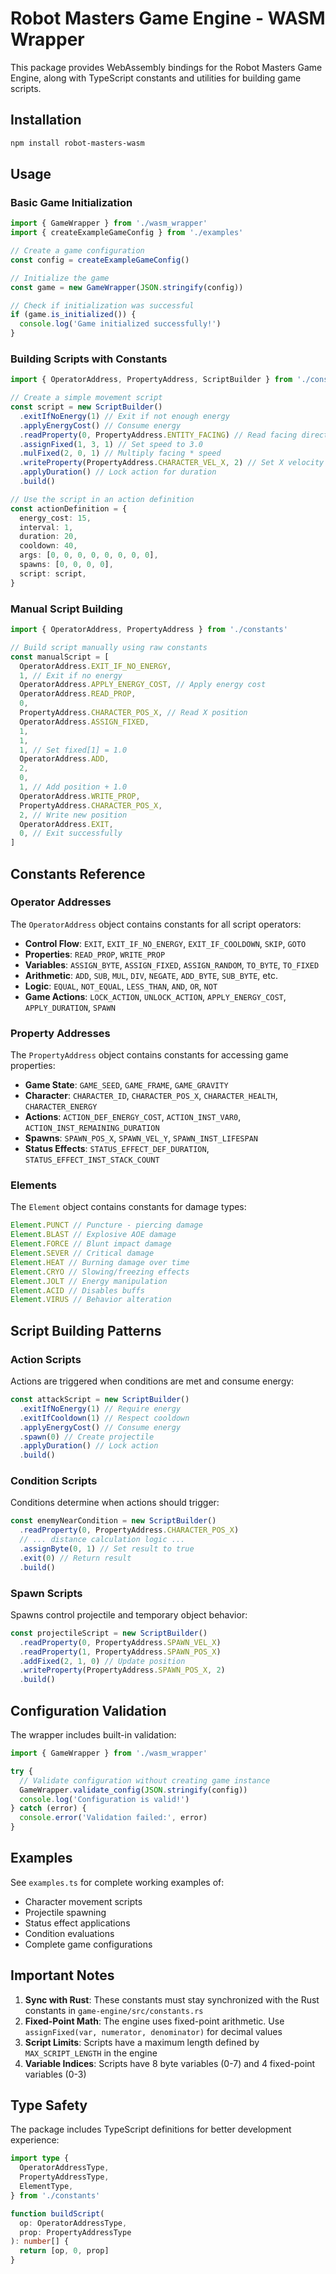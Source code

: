# Robot Masters Game Engine - WASM Wrapper

This package provides WebAssembly bindings for the Robot Masters Game Engine, along with TypeScript constants and utilities for building game scripts.

## Installation

```bash
npm install robot-masters-wasm
```

## Usage

### Basic Game Initialization

```typescript
import { GameWrapper } from './wasm_wrapper'
import { createExampleGameConfig } from './examples'

// Create a game configuration
const config = createExampleGameConfig()

// Initialize the game
const game = new GameWrapper(JSON.stringify(config))

// Check if initialization was successful
if (game.is_initialized()) {
  console.log('Game initialized successfully!')
}
```

### Building Scripts with Constants

```typescript
import { OperatorAddress, PropertyAddress, ScriptBuilder } from './constants'

// Create a simple movement script
const script = new ScriptBuilder()
  .exitIfNoEnergy(1) // Exit if not enough energy
  .applyEnergyCost() // Consume energy
  .readProperty(0, PropertyAddress.ENTITY_FACING) // Read facing direction
  .assignFixed(1, 3, 1) // Set speed to 3.0
  .mulFixed(2, 0, 1) // Multiply facing * speed
  .writeProperty(PropertyAddress.CHARACTER_VEL_X, 2) // Set X velocity
  .applyDuration() // Lock action for duration
  .build()

// Use the script in an action definition
const actionDefinition = {
  energy_cost: 15,
  interval: 1,
  duration: 20,
  cooldown: 40,
  args: [0, 0, 0, 0, 0, 0, 0, 0],
  spawns: [0, 0, 0, 0],
  script: script,
}
```

### Manual Script Building

```typescript
import { OperatorAddress, PropertyAddress } from './constants'

// Build script manually using raw constants
const manualScript = [
  OperatorAddress.EXIT_IF_NO_ENERGY,
  1, // Exit if no energy
  OperatorAddress.APPLY_ENERGY_COST, // Apply energy cost
  OperatorAddress.READ_PROP,
  0,
  PropertyAddress.CHARACTER_POS_X, // Read X position
  OperatorAddress.ASSIGN_FIXED,
  1,
  1,
  1, // Set fixed[1] = 1.0
  OperatorAddress.ADD,
  2,
  0,
  1, // Add position + 1.0
  OperatorAddress.WRITE_PROP,
  PropertyAddress.CHARACTER_POS_X,
  2, // Write new position
  OperatorAddress.EXIT,
  0, // Exit successfully
]
```

## Constants Reference

### Operator Addresses

The `OperatorAddress` object contains constants for all script operators:

- **Control Flow**: `EXIT`, `EXIT_IF_NO_ENERGY`, `EXIT_IF_COOLDOWN`, `SKIP`, `GOTO`
- **Properties**: `READ_PROP`, `WRITE_PROP`
- **Variables**: `ASSIGN_BYTE`, `ASSIGN_FIXED`, `ASSIGN_RANDOM`, `TO_BYTE`, `TO_FIXED`
- **Arithmetic**: `ADD`, `SUB`, `MUL`, `DIV`, `NEGATE`, `ADD_BYTE`, `SUB_BYTE`, etc.
- **Logic**: `EQUAL`, `NOT_EQUAL`, `LESS_THAN`, `AND`, `OR`, `NOT`
- **Game Actions**: `LOCK_ACTION`, `UNLOCK_ACTION`, `APPLY_ENERGY_COST`, `APPLY_DURATION`, `SPAWN`

### Property Addresses

The `PropertyAddress` object contains constants for accessing game properties:

- **Game State**: `GAME_SEED`, `GAME_FRAME`, `GAME_GRAVITY`
- **Character**: `CHARACTER_ID`, `CHARACTER_POS_X`, `CHARACTER_HEALTH`, `CHARACTER_ENERGY`
- **Actions**: `ACTION_DEF_ENERGY_COST`, `ACTION_INST_VAR0`, `ACTION_INST_REMAINING_DURATION`
- **Spawns**: `SPAWN_POS_X`, `SPAWN_VEL_Y`, `SPAWN_INST_LIFESPAN`
- **Status Effects**: `STATUS_EFFECT_DEF_DURATION`, `STATUS_EFFECT_INST_STACK_COUNT`

### Elements

The `Element` object contains constants for damage types:

```typescript
Element.PUNCT // Puncture - piercing damage
Element.BLAST // Explosive AOE damage
Element.FORCE // Blunt impact damage
Element.SEVER // Critical damage
Element.HEAT // Burning damage over time
Element.CRYO // Slowing/freezing effects
Element.JOLT // Energy manipulation
Element.ACID // Disables buffs
Element.VIRUS // Behavior alteration
```

## Script Building Patterns

### Action Scripts

Actions are triggered when conditions are met and consume energy:

```typescript
const attackScript = new ScriptBuilder()
  .exitIfNoEnergy(1) // Require energy
  .exitIfCooldown(1) // Respect cooldown
  .applyEnergyCost() // Consume energy
  .spawn(0) // Create projectile
  .applyDuration() // Lock action
  .build()
```

### Condition Scripts

Conditions determine when actions should trigger:

```typescript
const enemyNearCondition = new ScriptBuilder()
  .readProperty(0, PropertyAddress.CHARACTER_POS_X)
  // ... distance calculation logic ...
  .assignByte(0, 1) // Set result to true
  .exit(0) // Return result
  .build()
```

### Spawn Scripts

Spawns control projectile and temporary object behavior:

```typescript
const projectileScript = new ScriptBuilder()
  .readProperty(0, PropertyAddress.SPAWN_VEL_X)
  .readProperty(1, PropertyAddress.SPAWN_POS_X)
  .addFixed(2, 1, 0) // Update position
  .writeProperty(PropertyAddress.SPAWN_POS_X, 2)
  .build()
```

## Configuration Validation

The wrapper includes built-in validation:

```typescript
import { GameWrapper } from './wasm_wrapper'

try {
  // Validate configuration without creating game instance
  GameWrapper.validate_config(JSON.stringify(config))
  console.log('Configuration is valid!')
} catch (error) {
  console.error('Validation failed:', error)
}
```

## Examples

See `examples.ts` for complete working examples of:

- Character movement scripts
- Projectile spawning
- Status effect applications
- Condition evaluations
- Complete game configurations

## Important Notes

1. **Sync with Rust**: These constants must stay synchronized with the Rust constants in `game-engine/src/constants.rs`
2. **Fixed-Point Math**: The engine uses fixed-point arithmetic. Use `assignFixed(var, numerator, denominator)` for decimal values
3. **Script Limits**: Scripts have a maximum length defined by `MAX_SCRIPT_LENGTH` in the engine
4. **Variable Indices**: Scripts have 8 byte variables (0-7) and 4 fixed-point variables (0-3)

## Type Safety

The package includes TypeScript definitions for better development experience:

```typescript
import type {
  OperatorAddressType,
  PropertyAddressType,
  ElementType,
} from './constants'

function buildScript(
  op: OperatorAddressType,
  prop: PropertyAddressType
): number[] {
  return [op, 0, prop]
}
```
